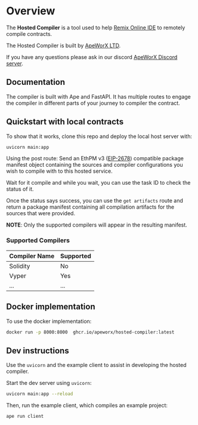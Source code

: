 # Overview

The **Hosted Compiler** is a tool used to help [Remix Online IDE](https://remix-project.org/) to remotely compile contracts.

The Hosted Compiler is built by [ApeWorX LTD](https://www.apeworx.io/).

If you have any questions please ask in our discord [ApeWorX Discord server](https://discord.gg/apeworx).

## Documentation

The compiler is built with Ape and FastAPI.
It has multiple routes to engage the compiler in different parts of your journey to  compiler the contract.

## Quickstart with local contracts

To show that it works, clone this repo and deploy the local host server with:

```sh
uvicorn main:app
```

Using the post route: Send an EthPM v3 ([EIP-2678](https://eips.ethereum.org/EIPS/eip-2678)) compatible package manifest object
containing the sources and compiler configurations you wish to compile with to this hosted service.

Wait for it compile and while you wait, you can use the task ID to check the status of it.

Once the status says success, you can use the `get artifacts` route and return a package manifest containing all compilation artifacts for the sources that were provided.

**NOTE**: Only the supported compilers will appear in the resulting manifest.

### Supported Compilers

| Compiler Name | Supported |
| ------------- | --------- |
| Solidity      | No        |
| Vyper         | Yes       |
| ...           | ...       |

## Docker implementation

To use the docker implementation:

```sh
docker run -p 8000:8000  ghcr.io/apeworx/hosted-compiler:latest
```

## Dev instructions

Use the `uvicorn` and the example client to assist in developing the hosted compiler.

Start the dev server using `uvicorn`:

```sh
uvicorn main:app --reload
```

Then, run the example client, which compiles an example project:

```shell
ape run client
```
